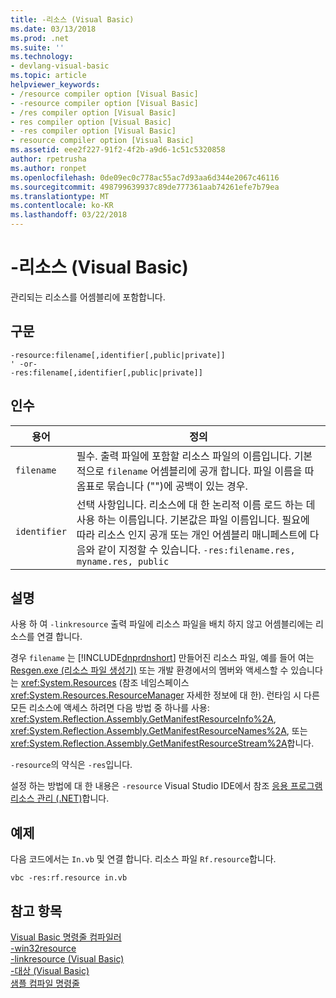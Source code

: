 ```yaml
---
title: -리소스 (Visual Basic)
ms.date: 03/13/2018
ms.prod: .net
ms.suite: ''
ms.technology:
- devlang-visual-basic
ms.topic: article
helpviewer_keywords:
- /resource compiler option [Visual Basic]
- -resource compiler option [Visual Basic]
- /res compiler option [Visual Basic]
- res compiler option [Visual Basic]
- -res compiler option [Visual Basic]
- resource compiler option [Visual Basic]
ms.assetid: eee2f227-91f2-4f2b-a9d6-1c51c5320858
author: rpetrusha
ms.author: ronpet
ms.openlocfilehash: 0de09ec0c778ac55ac7d93aa6d344e2067c46116
ms.sourcegitcommit: 498799639937c89de777361aab74261efe7b79ea
ms.translationtype: MT
ms.contentlocale: ko-KR
ms.lasthandoff: 03/22/2018
---
```

# <a name="-resource-visual-basic"></a>-리소스 (Visual Basic)
관리되는 리소스를 어셈블리에 포함합니다.  
  
## <a name="syntax"></a>구문  
  
```  
-resource:filename[,identifier[,public|private]]  
' -or-  
-res:filename[,identifier[,public|private]]  
```  
  
## <a name="arguments"></a>인수  
  
|용어|정의|  
|---|---|  
|`filename`|필수. 출력 파일에 포함할 리소스 파일의 이름입니다. 기본적으로 `filename` 어셈블리에 공개 합니다. 파일 이름을 따옴표로 묶습니다 ("")에 공백이 있는 경우.|  
|`identifier`|선택 사항입니다. 리소스에 대 한 논리적 이름 로드 하는 데 사용 하는 이름입니다. 기본값은 파일 이름입니다. 필요에 따라 리소스 인지 공개 또는 개인 어셈블리 매니페스트에 다음와 같이 지정할 수 있습니다. `-res:filename.res, myname.res, public`|  
  
## <a name="remarks"></a>설명  
 사용 하 여 `-linkresource` 출력 파일에 리소스 파일을 배치 하지 않고 어셈블리에는 리소스를 연결 합니다.  
  
 경우 `filename` 는 [!INCLUDE[dnprdnshort](~/includes/dnprdnshort-md.md)] 만들어진 리소스 파일, 예를 들어 여는 [Resgen.exe (리소스 파일 생성기)](http://msdn.microsoft.com/library/8ef159de-b660-4bec-9213-c3fbc4d1c6f4) 또는 개발 환경에서의 멤버와 액세스할 수 있습니다는 <xref:System.Resources> (참조 네임스페이스<xref:System.Resources.ResourceManager> 자세한 정보에 대 한). 런타임 시 다른 모든 리소스에 액세스 하려면 다음 방법 중 하나를 사용: <xref:System.Reflection.Assembly.GetManifestResourceInfo%2A>, <xref:System.Reflection.Assembly.GetManifestResourceNames%2A>, 또는 <xref:System.Reflection.Assembly.GetManifestResourceStream%2A>합니다.  
  
 `-resource`의 약식은 `-res`입니다.  
  
 설정 하는 방법에 대 한 내용은 `-resource` Visual Studio IDE에서 참조 [응용 프로그램 리소스 관리 (.NET)](/visualstudio/ide/managing-application-resources-dotnet)합니다.  
  
## <a name="example"></a>예제  
 다음 코드에서는 `In.vb` 및 연결 합니다. 리소스 파일 `Rf.resource`합니다.  
  
```console
vbc -res:rf.resource in.vb  
```  
  
## <a name="see-also"></a>참고 항목  
 [Visual Basic 명령줄 컴파일러](../../../visual-basic/reference/command-line-compiler/index.md)  
 [-win32resource](../../../visual-basic/reference/command-line-compiler/win32resource.md)  
 [-linkresource (Visual Basic)](../../../visual-basic/reference/command-line-compiler/linkresource.md)  
 [-대상 (Visual Basic)](../../../visual-basic/reference/command-line-compiler/target.md)  
 [샘플 컴파일 명령줄](../../../visual-basic/reference/command-line-compiler/sample-compilation-command-lines.md)
